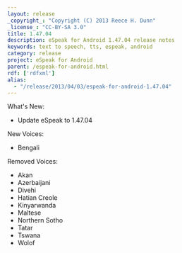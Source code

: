 ```yaml
---
layout: release
_copyright_: "Copyright (C) 2013 Reece H. Dunn"
_license_: "CC-BY-SA 3.0"
title: 1.47.04
description: eSpeak for Android 1.47.04 release notes
keywords: text to speech, tts, espeak, android
category: release
project: eSpeak for Android
parent: /espeak-for-android.html
rdf: ['rdfxml']
alias:
  - "/release/2013/04/03/espeak-for-android-1.47.04"
---
```


What's New:

*  Update eSpeak to 1.47.04

New Voices:

*  Bengali

Removed Voices:

*  Akan
*  Azerbaijani
*  Divehi
*  Hatian Creole
*  Kinyarwanda
*  Maltese
*  Northern Sotho
*  Tatar
*  Tswana
*  Wolof
